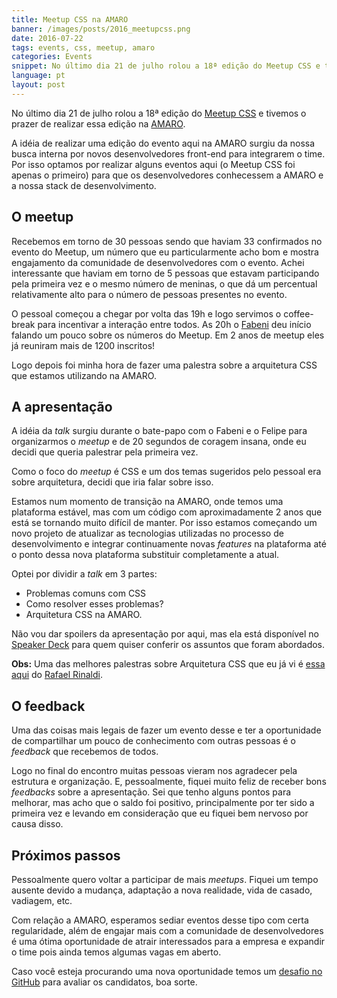 ```yaml
---
title: Meetup CSS na AMARO
banner: /images/posts/2016_meetupcss.png
date: 2016-07-22
tags: events, css, meetup, amaro
categories: Events
snippet: No último dia 21 de julho rolou a 18ª edição do Meetup CSS e tivemos o prazer de realizar essa edição na AMARO.
language: pt
layout: post
---
```


No último dia 21 de julho rolou a 18ª edição do [Meetup CSS](https://twitter.com/meetupcss) e tivemos o prazer de realizar essa edição na [AMARO](https://amaro.com/).

A idéia de realizar uma edição do evento aqui na AMARO surgiu da nossa busca interna por novos desenvolvedores front-end para integrarem o time. Por isso optamos por realizar alguns eventos aqui (o Meetup CSS foi apenas o primeiro) para que os desenvolvedores conhecessem a AMARO e a nossa stack de desenvolvimento.

## O meetup

Recebemos em torno de 30 pessoas sendo que haviam 33 confirmados no evento do Meetup, um número que eu particularmente acho bom e mostra engajamento da comunidade de desenvolvedores com o evento. Achei interessante que haviam em torno de 5 pessoas que estavam participando pela primeira vez e o mesmo número de meninas, o que dá um percentual relativamente alto para o número de pessoas presentes no evento.

O pessoal começou a chegar por volta das 19h e logo servimos o coffee-break para incentivar a interação entre todos. As 20h o [Fabeni](https://twitter.com/raphaelfabeni) deu início falando um pouco sobre os números do Meetup. Em 2 anos de meetup eles já reuniram mais de 1200 inscritos!

Logo depois foi minha hora de fazer uma palestra sobre a arquitetura CSS que estamos utilizando na AMARO.

## A apresentação

A idéia da _talk_ surgiu durante o bate-papo com o Fabeni e o Felipe para organizarmos o _meetup_ e de 20 segundos de coragem insana, onde eu decidi que queria palestrar pela primeira vez.

Como o foco do _meetup_ é CSS e um dos temas sugeridos pelo pessoal era sobre arquitetura, decidi que iria falar sobre isso.

Estamos num momento de transição na AMARO, onde temos uma plataforma estável, mas com um código com aproximadamente 2 anos que está se tornando muito difícil de manter. Por isso estamos começando um novo projeto de atualizar as tecnologias utilizadas no processo de desenvolvimento e integrar continuamente novas _features_ na plataforma até o ponto dessa nova plataforma substituir completamente a atual.

Optei por dividir a _talk_ em 3 partes:

- Problemas comuns com CSS
- Como resolver esses problemas?
- Arquitetura CSS na AMARO.

Não vou dar spoilers da apresentação por aqui, mas ela está disponível no [Speaker Deck](https://speakerdeck.com/cassiocardoso/arquitetura-css-na-amaro) para quem quiser conferir os assuntos que foram abordados.

**Obs:** Uma das melhores palestras sobre Arquitetura CSS que eu já vi é [essa aqui](https://speakerdeck.com/rafaelrinaldi/arquitetura-css) do [Rafael Rinaldi](https://twitter.com/rafaelrinaldi).

## O feedback

Uma das coisas mais legais de fazer um evento desse e ter a oportunidade de compartilhar um pouco de conhecimento com outras pessoas é o _feedback_ que recebemos de todos.

Logo no final do encontro muitas pessoas vieram nos agradecer pela estrutura e organização. E, pessoalmente, fiquei muito feliz de receber bons _feedbacks_ sobre a apresentação. Sei que tenho alguns pontos para melhorar, mas acho que o saldo foi positivo, principalmente por ter sido a primeira vez e levando em consideração que eu fiquei bem nervoso por causa disso.

## Próximos passos

Pessoalmente quero voltar a participar de mais _meetups_. Fiquei um tempo ausente devido a mudança, adaptação a nova realidade, vida de casado, vadiagem, etc.

Com relação a AMARO, esperamos sediar eventos desse tipo com certa regularidade, além de engajar mais com a comunidade de desenvolvedores é uma ótima oportunidade de atrair interessados para a empresa e expandir o time pois ainda temos algumas vagas em aberto.

Caso você esteja procurando uma nova oportunidade temos um [desafio no GitHub](https://github.com/amaroteam/front-end-challenge) para avaliar os candidatos, boa sorte.
